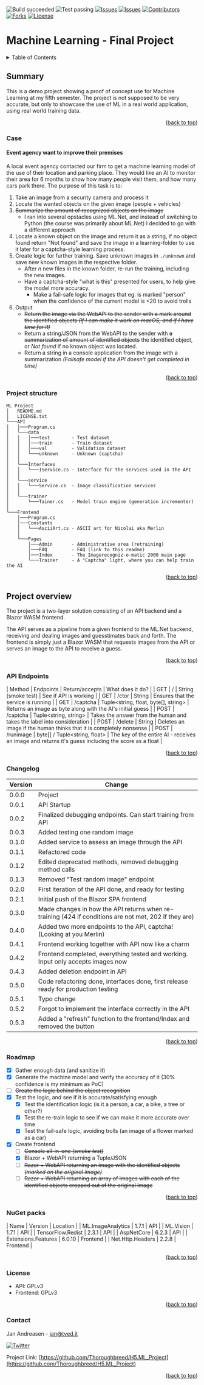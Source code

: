 ![Build succeeded][build-shield]
![Test passing][test-shield]
[![Issues][issues-shield]][issues-url]
[![Issues][closed-shield]][issues-url]
[![Contributors][contributors-shield]][contributors-url]
[![Forks][forks-shield]][forks-url]
[![License][license-shield]][license-url]
# Machine Learning - Final Project
<!-- TABLE OF CONTENTS -->
<details>
  <summary>Table of Contents</summary>
  <ol>
    <li>
      <a href="#summary">Summary</a>
      <ul>
        <li><a href="#case">Case</a></li>
	      <li><a href="#project-structure">Project Structure</a></li>
      </ul>
    </li>
    <li>
      <a href="#project-overview">Project Overview</a>
      <ul>
        <li><a href="#api-endpoints">API Endpoints</a></li>
      </ul>
    </li>
    <li><a href="#changelog">Changelog</a></li>
    <li><a href="#roadmap">Roadmap</a></li>
    <li><a href="#nuget-packs">NuGet packs</a></li>
    <li><a href="#license">License</a></li>
    <li><a href="#contact">Contact</a></li>
  </ol>
</details>

## Summary
This is a demo project showing a proof of concept use for Machine Learning at my fifth semester.
The project is not supposed to be very accurate, but only to showcase the use of ML in a real world application, using real world training data.
<p align="right">(<a href="#top">back to top</a>)</p>

### Case
#### Event agency want to improve their premises
A local event agency contacted our firm to get a machine learning model of the use of their location and parking place. 
They would like an AI to monitor their area for 6 months to show how many people visit them, and how many cars park there. 
The purpose of this task is to:
1. Take an image from a security camera and process it
2. Locate the wanted objects on the given image (people + vehicles)
3. ~~Summarize the amount of recognized objects on the image~~
   - I ran into several opstacles using ML.Net, and instead of switching to Python (the course was primarily about ML.Net) I decided to go with a different approach
4. Locate a known object on the image and return it as a string, if no object found return "Not found" and save the image in a learning-folder to use it later for a captcha-style learning process.
5. Create logic for further training. Save unknown images in `./unknown` and save new known images in the respective folder.
   - After *n* new files in the known folder, re-run the training, including the new images.
   - Have a captcha-style "what is this" presented for users, to help give the model more accuracy.
     - Make a fail-safe logic for images that eg. is marked "person" when the confidence of the current model is <20 to avoid trolls
7. Output
   - ~~Return the image via the WebAPI to the sender with a mark around the identified objects *(If I can make it work on macOS, and if I have time for it)*~~
   - Return a string/JSON from the WebAPI to the sender with ~~a summarization of amount of identified objects~~ the identified object, or *Not found* if no known object was located.
   - Return a string in a console application from the image with a summarization *(Failsafe model if the API doesn't get completed in time)*
<p align="right">(<a href="#top">back to top</a>)</p>

### Project structure
```
ML Project
│   README.md
│   LICENSE.txt    
└───API
│   │───Program.cs
│   └───data
│   │   │───test        - Test dataset
│   │   │───train       - Train dataset
│   │   │───val         - Validation dataset
│   │   └───unknown     - Unknown (captcha)
│   │
│   └───Interfaces
│   │   └───IService.cs - Interface for the services used in the API
│   │
│   └───service
│   │   └───Service.cs  - Image classification services
│   │
│   └───trainer
│       └───Tainer.cs   - Model train engine (generation incrementer)
│   
└───Frontend
    │───Program.cs
    │───Constants
    │   └───AsciiArt.cs - ASCII art for Nicolai aka Merlin
    │
    └───Pages
        │───Admin       - Administrative area (retraining)
        │───FAQ         - FAQ (link to this readme)
        │───Index       - The Imagerecogniz-o-matic 2000 main page
        └───Trainer     - A "Captcha" light, where you can help train the AI
```

<p align="right">(<a href="#top">back to top</a>)</p>

## Project overview
The project is a two-layer solution consisting of an API backend and a Blazor WASM frontend.

The API serves as a pipeline from a given frontend to the ML.Net backend, receiving and dealing images and guesstimates back and forth.
The frontend is simply just a Blazor WASM that requests images from the API or serves an image to the API to receive a guess.
<p align="right">(<a href="#top">back to top</a>)</p>

### API Endpoints
| Method | Endpoints | Return/accepts | What does it do? |
| GET | / | String (smoke test) | See if API is working |
| GET | /ctor | String | Ensures that the service is running |
| GET | /captcha | Tuple<string, float, byte[], string> | Returns an image as byte along with the AI's initial guess |
| POST | /captcha | Tuple<string, string> | Takes the answer from the human and takes the label into consideration |
| POST | /delete | String | Deletes an image if the human thinks that it is completely nonsense |
| POST | /runimage | byte[] / Tuple<string, float> | The key of the entire AI - receives an image and returns it's guess including the score as a float |
<p align="right">(<a href="#top">back to top</a>)</p>

### Changelog
| Version | Change |
|-|-|
| 0.0.0 | Project |
| 0.0.1 | API Startup |
| 0.0.2 | Finalized debugging endpoints. Can start training from API |
| 0.0.3 | Added testing one random image |
| 0.1.0 | Added service to assess an image through the API |
| 0.1.1 | Refactored code |
| 0.1.2 | Edited deprecated methods, removed debugging method calls |
| 0.1.3 | Removed "Test random image" endpoint | 
| 0.2.0 | First iteration of the API done, and ready for testing |
| 0.2.1 | Initial push of the Blazor SPA frontend |
| 0.3.0 | Made changes in how the API returns when re-training (424 if conditions are not met, 202 if they are) |
| 0.4.0 | Added two more endpoints to the API, captcha! (Looking at you Merlin) |
| 0.4.1 | Frontend working together with API now like a charm |
| 0.4.2 | Frontend completed, everything tested and working. Input only accepts images now |
| 0.4.3 | Added deletion endpoint in API |
| 0.5.0 | Code refactoring done, interfaces done, first release ready for production testing |
| 0.5.1 | Typo change |
| 0.5.2 | Forgot to implement the interface correctly in the API |
| 0.5.3 | Added a "refresh" function to the frontend/Index and removed the button |
<p align="right">(<a href="#top">back to top</a>)</p>

### Roadmap
- [X] Gather enough data (and sanitize it)
- [X] Generate the machine model and verify the accuracy of it (30% confidence is my minimum as PoC)
- [ ] ~~Create the logic behind the object recognition~~
- [X] Test the logic, and see if it is accurate/satisfying enough
  - [X] Test the identification logic (is it a person, a car, a bike, a tree or other?)
  - [X] Test the re-train logic to see if we can make it more accurate over time
  - [X] Test the fail-safe logic, avoiding trolls (an image of a flower marked as a car)
- [X] Create frontend
  - [ ] ~~Console all-in-one *(smoke test)*~~
  - [X] Blazor + WebAPI returning a Tuple/JSON
  - [ ] ~~Razor + WebAPI returning an image with the identified objects *(marked on the original image)*~~
  - [ ] ~~Razor + WebAPI returning an array of images with each of the identified objects cropped out of the original image~~
<p align="right">(<a href="#top">back to top</a>)</p>

### NuGet packs
| Name | Version | Location |
| ML.ImageAnalytics | 1.7.1 | API |
| ML.Vision | 1.7.1 | API |
| TensorFlow.Redist | 2.3.1 | API |
| AspNetCore | 6.2.3 | API |
| Extensions.Features | 6.0.10 | Frontend |
| Net.Http.Headers | 2.2.8 | Frontend |
<p align="right">(<a href="#top">back to top</a>)</p>

### License
* API: GPLv3
* Frontend: GPLv3
<p align="right">(<a href="#top">back to top</a>)</p>

### Contact
Jan Andreasen - jan@tved.it

[![Twitter][twitter-shield]][twitter-url]

Project Link: [https://github.com/Thoroughbreed/H5.ML_Project](https://github.com/Thoroughbreed/H5.ML_Project)
<p align="right">(<a href="#top">back to top</a>)</p>


<!-- MARKDOWN LINKS & IMAGES -->
<!-- https://www.markdownguide.org/basic-syntax/#reference-style-links -->
[build-shield]: https://img.shields.io/badge/Build-passed-brightgreen.svg
[test-shield]: https://img.shields.io/badge/Tests-passed-brightgreen.svg
[contributors-shield]: https://img.shields.io/github/contributors/Thoroughbreed/H5.ML_Project.svg?style=badge
[contributors-url]: https://github.com/Thoroughbreed/H5.ML_Project/graphs/contributors
[forks-shield]: https://img.shields.io/github/forks/Thoroughbreed/H5.ML_Project.svg?style=badge
[forks-url]: https://github.com/Thoroughbreed/H5.ML_Project/network/members
[issues-shield]: https://img.shields.io/github/issues/Thoroughbreed/H5.ML_Project.svg?style=badge
[closed-shield]: https://img.shields.io/github/issues-closed/Thoroughbreed/H5.ML_Project?label=%20
[issues-url]: https://github.com/Thoroughbreed/H5.ML_Project/issues
[license-shield]: https://img.shields.io/github/license/Thoroughbreed/H5.ML_Project.svg?style=badge
[license-url]: https://github.com/Thoroughbreed/H5.ML_Project/blob/master/LICENSE
[twitter-shield]: https://img.shields.io/twitter/follow/andreasen_jan?style=social
[twitter-url]: https://twitter.com/andreasen_jan
